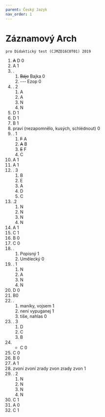 ```yaml
---
parent: Český Jazyk
nav_order: 1
---
```

# Záznamový Arch 
	pro Didaktický test (CJMZD16C0T01) 2019
1) <s>A</s> D 0
2) A 1
3) .
	1) <s>Báje</s> Bajka 0
	2) --- Ezop 0
4) . 2
	1) A 
	2) A 
	3) N
	4) N
5) D 1
6) D 1
7) B 1
8) praví (nezapomnělo, kusých, schlédnout) 0
9) . 1
	1) <s>F</s> A
	2) <s>A</s> B
	3) <s>E</s> F
	4) C
10) A 1
11) A 1
12) . 3
	1) B
	2) E
	3) A
	4) D
	5) C
13) .2
	1) N
	2) N
	3) N
	4) N
14) A 1
15) C 1
16) B 0
17) C 0
18) .
	1) Popisný 1
	2) Umělecký 0
19) . 1
	1) N
	2) A
	3) N
	4) N
20) D 0
21) B0
22) . 
	1) maníky, vojsem 1
	2) není vypuganej 1
	3) tiše, nahlas 0
23) . 3
	1) D
	2) C
	3) B
24) - C 0
25) C 0
26) B 0
27) A 1
28) zvoní zvoní zrady zvon zrady zvon 1
29) . 2
	1) N
	2) N
	3) N
	4) N
30) C 1
31) A 0
32) C 1